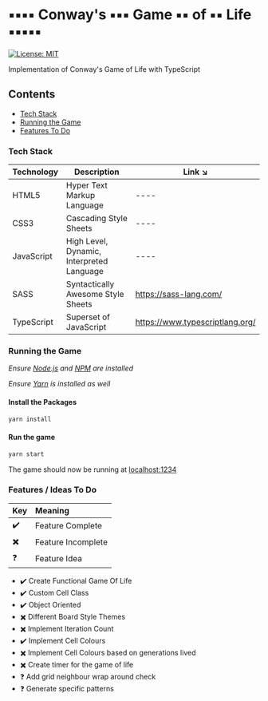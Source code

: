 # ▪️▪️▪️▪️ Conway's ▪️▪️▪️ Game ▪️▪️ of ▪️▪️ Life ▪️▪️▪️▪️▪️

[![License: MIT](https://img.shields.io/badge/License-MIT-blue.svg)](https://opensource.org/licenses/MIT)

Implementation of Conway's Game of Life with TypeScript

## Contents

- [Tech Stack](#tech-stack)
- [Running the Game](#running-the-game)
- [Features To Do](#features-to-do)

### Tech Stack

| Technology | Description                               | Link ↘️                          |
|------------|-------------------------------------------|---------------------------------|
| HTML5      | Hyper Text Markup Language                | ----                            |
| CSS3       | Cascading Style Sheets                    | ----                            |
| JavaScript | High Level, Dynamic, Interpreted Language | ----                            |
| SASS       | Syntactically Awesome Style Sheets        | https://sass-lang.com/          |
| TypeScript | Superset of JavaScript                    | https://www.typescriptlang.org/ |

### Running the Game

_Ensure [Node.js](https://nodejs.org/en/) and [NPM](https://www.npmjs.com/) are installed_

_Ensure [Yarn](https://yarnpkg.com/lang/en/docs/install) is installed as well_

#### Install the Packages

```bash
yarn install
```

#### Run the game

```bash
yarn start
```

The game should now be running at [localhost:1234](http://localhost:1234/)

### Features / Ideas To Do

| Key | Meaning            |
|-----|:-------------------|
| ✔️   | Feature Complete   |
| ✖️   | Feature Incomplete |
| ❓   | Feature Idea       |


- ✔️ Create Functional Game Of Life
- ✔️ Custom Cell Class
- ✔️ Object Oriented
- ✖️ Different Board Style Themes
- ✖️ Implement Iteration Count
- ✔️ Implement Cell Colours
- ✖️ Implement Cell Colours based on generations lived
- ✖️ Create timer for the game of life
- ❓ Add grid neighbour wrap around check
- ❓ Generate specific patterns
